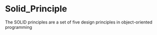 # Solid_Principle
The SOLID principles are a set of five design principles in object-oriented programming
